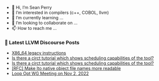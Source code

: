 - 👋 Hi, I’m Sean Perry
- 👀 I’m interested in compilers (c++, COBOL, llvm)
- 🌱 I’m currently learning ...
- 💞️ I’m looking to collaborate on ...
- 📫 How to reach me ...

<!---
s66perry/s66perry is a ✨ special ✨ repository because its `README.md` (this file) appears on your GitHub profile.
You can click the Preview link to take a look at your changes.
--->
### 📕 Latest LLVM Discourse Posts

<!-- DISCOURSE-LLVM:START -->
- [X86_64 legacy instructions](https://discourse.llvm.org/t/x86-64-legacy-instructions/66290#post_3)
- [Is there a circt tutorial which shows scheduling capabilities of the tool?](https://discourse.llvm.org/t/is-there-a-circt-tutorial-which-shows-scheduling-capabilities-of-the-tool/66334#post_2)
- [Is there a circt tutorial which shows scheduling capabilities of the tool?](https://discourse.llvm.org/t/is-there-a-circt-tutorial-which-shows-scheduling-capabilities-of-the-tool/66334#post_1)
- [[RFC] Make lto native object file names more readable](https://discourse.llvm.org/t/rfc-make-lto-native-object-file-names-more-readable/66325#post_2)
- [Loop Opt WG Meeting on Nov 2, 2022](https://discourse.llvm.org/t/loop-opt-wg-meeting-on-nov-2-2022/66331#post_1)
<!-- DISCOURSE-LLVM:END -->
